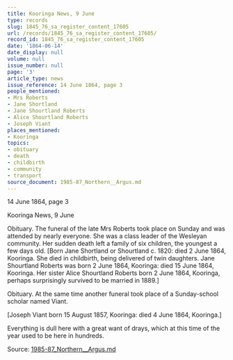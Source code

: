 ```yaml
---
title: Kooringa News, 9 June
type: records
slug: 1845_76_sa_register_content_17605
url: /records/1845_76_sa_register_content_17605/
record_id: 1845_76_sa_register_content_17605
date: '1864-06-14'
date_display: null
volume: null
issue_number: null
page: '3'
article_type: news
issue_reference: 14 June 1864, page 3
people_mentioned:
- Mrs Roberts
- Jane Shortland
- Jane Shourtland Roberts
- Alice Shourtland Roberts
- Joseph Viant
places_mentioned:
- Kooringa
topics:
- obituary
- death
- childbirth
- community
- transport
source_document: 1985-87_Northern__Argus.md
---
```


14 June 1864, page 3

Kooringa News, 9 June

Obituary. The funeral of the late Mrs Roberts took place on Sunday and was attended by nearly everyone.  She was a class leader of the Wesleyan community.  Her sudden death left a family of six children, the youngest a few days old.  [Born Jane Shortland or Shourtland c. 1820: died 2 June 1864, Kooringa.  She died in childbirth, being delivered of twin daughters.  Jane Shourtland Roberts was born 2 June 1864, Kooringa: died 15 June 1864, Kooringa.  Her sister Alice Shourtland Roberts born 2 June 1864, Kooringa, perhaps surprisingly survived to be married in 1889.]

Obituary.  At the same time another funeral took place of a Sunday-school scholar named Viant.

[Joseph Viant born 15 August 1857, Kooringa: died 4 June 1864, Kooringa.]

Everything is dull here with a great want of drays, which at this time of the year used to be here in hundreds.


Source: [1985-87_Northern__Argus.md](/downloads/markdown/1985-87_Northern__Argus.md)
